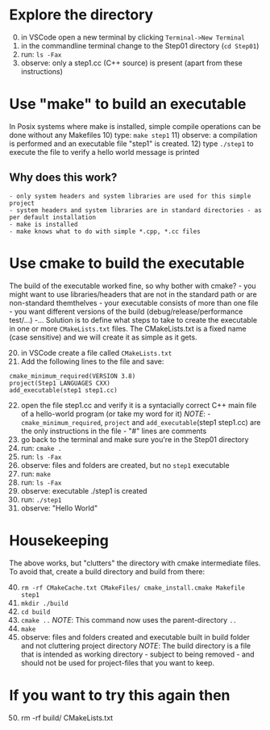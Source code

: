 
# Explore the directory
00) in VSCode open a new terminal by clicking `Terminal->New Terminal`
01) in the commandline terminal change to the Step01 directory (`cd Step01`)
02) run: `ls -Fax`
03) observe: only a step1.cc (C++ source) is present (apart from these instructions)

# Use "make" to build an executable
In Posix systems where make is installed, simple compile operations can be done without any Makefiles
10) type: `make step1`
11) observe: a compilation is performed and an executable file "step1" is created.
12) type `./step1` to execute the file to verify a hello world message is printed

## Why does this work?
    - only system headers and system libraries are used for this simple project
    - system headers and system libraries are in standard directories - as per default installation
    - make is installed
    - make knows what to do with simple *.cpp, *.cc files

# Use cmake to build the executable
The build of the executable worked fine, so why bother with cmake?
    - you might want to use libraries/headers that are not in the standard path or are non-standard themthelves
    - your executable consists of more than one file
    - you want different versions of the build (debug/release/performance test/...)
    -...
Solution is to define what steps to take to create the executable in one or more `CMakeLists.txt` files.
The CMakeLists.txt is a fixed name (case sensitive) and we will create it as simple as it gets.

20) in VSCode create a file called `CMakeLists.txt`
21) Add the following lines to the file and save:
```
cmake_minimum_required(VERSION 3.8)
project(Step1 LANGUAGES CXX)
add_executable(step1 step1.cc)
```
22) open the file step1.cc and verify it is a syntacially correct C++ main file of a hello-world program (or take my word for it)
_NOTE_: - `cmake_minimum_required`, `project` and `add_executable`(step1 step1.cc) are the only instructions in the file
        - "#" lines are comments
23) go back to the terminal and make sure you're in the Step01 directory
23) run: `cmake .`
24) run: `ls -Fax`
25) observe: files and folders are created, but no `step1` executable
26) run: `make`
27) run: `ls -Fax`
28) observe: executable ./step1 is created
29) run: `./step1`
30) observe: "Hello World"

# Housekeeping
The above works, but "clutters" the directory with cmake intermediate files.
To avoid that, create a build directory and build from there:

40) `rm -rf CMakeCache.txt CMakeFiles/ cmake_install.cmake Makefile step1`
41) `mkdir ./build`
42) `cd build`
43) `cmake ..`
_NOTE_: This command now uses the parent-directory `..`
44) `make`
45) observe: files and folders created and executable built in build folder and not cluttering project directory
_NOTE_: The build directory is a file that is intended as working directory - subject to being removed - and should not be
        used for project-files that you want to keep.
    
# If you want to try this again then
50) rm -rf build/ CMakeLists.txt

